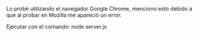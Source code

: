 Lo probé utilizando el navegador Google Chrome, menciono esto debido a que al probar en Mozilla me apareció un error. 

Ejecutar con el comando: node server.js
